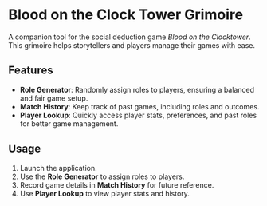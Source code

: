 # Blood on the Clock Tower Grimoire

A companion tool for the social deduction game *Blood on the Clocktower*. This grimoire helps storytellers and players manage their games with ease.

## Features

- **Role Generator**: Randomly assign roles to players, ensuring a balanced and fair game setup.
- **Match History**: Keep track of past games, including roles and outcomes.
- **Player Lookup**: Quickly access player stats, preferences, and past roles for better game management.

## Usage

1. Launch the application.
2. Use the **Role Generator** to assign roles to players.
3. Record game details in **Match History** for future reference.
4. Use **Player Lookup** to view player stats and history.
